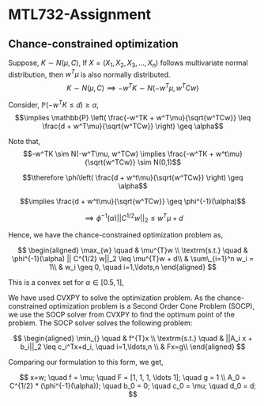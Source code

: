 # MTL732-Assignment

## Chance-constrained optimization

Suppose, $K \sim N( \mu, C)$,
If $X = (X_1, X_2, X_3, \ldots, X_n)$ follows multivariate normal distribution, then $w^T\mu$ is also normally distributed.
$$K \sim N( \mu, C) \implies -w^TK \sim N(-w^T\mu, w^TCw)$$

Consider, $\mathbb{P}(-w^TK \leq d) \geq \alpha$,
$$\implies \mathbb{P} \left( \frac{-w^TK + w^T\mu}{\sqrt{w^TCw}} \leq \frac{d + w^T\mu}{\sqrt{w^TCw}} \right) \geq \alpha$$

Note that, 
$$-w^TK \sim N(-w^T\mu, w^TCw) \implies \frac{-w^TK + w^t\mu}{\sqrt{w^TCw}} \sim N(0,1)$$

$$\therefore \phi\left(  \frac{d + w^t\mu}{\sqrt{w^TCw}} \right) \geq \alpha$$

$$\implies \frac{d + w^t\mu}{\sqrt{w^TCw}} \geq \phi^{-1}(\alpha)$$

$$\implies \phi^{-1}(\alpha) ||C^{1/2}w||_2 \leq w^T\mu +d$$

Hence, we have the chance-constrained optimization problem as,

$$
\begin{aligned}
\max_{w} \quad & \mu^{T}w \\
\textrm{s.t.} \quad & \phi^{-1}(\alpha) || C^{1/2} w||_2 \leq \mu^{T}w + d\\
  & \sum\_{i=1}^n w_i = 1\\
  & w_i \geq 0, \quad i=1,\ldots,n
\end{aligned}
$$

This is a convex set for $\alpha \in [0.5, 1]$,

We have used CVXPY to solve the optimization problem. As the chance-constrained optimization problem is a Second Order Cone Problem (SOCP), we use the SOCP solver from CVXPY to find the optimum point of the problem. The SOCP solver solves the following problem:

$$
\begin{aligned}
\min_{} \quad & f^{T}x \\
\textrm{s.t.} \quad & ||A_i x + b_i||_2 \leq c_i^Tx+d_i, \quad i=1,\ldots,n \\
  & Fx=g\\
\end{aligned}
$$

Comparing our formulation to this form, we get,

$$
x=w; \quad f = \mu; \quad F = [1, 1, 1, \ldots 1]; \quad g = 1 \\ 
A_0 = C^{1/2} * (\phi^{-1}(\alpha)); \quad b_0 = 0; \quad c_0 = \mu; \quad d_0 = d;
$$
